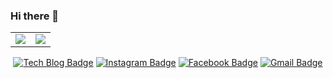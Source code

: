 ### Hi there 👋

<!-- - 🔭 I’m currently working on ...
- 🌱 I’m currently learning ...
- 👯 I’m looking to collaborate on ...
- 🤔 I’m looking for help with ...
- 💬 Ask me about ...
- 📫 How to reach me: ...
- 😄 Pronouns: ...
- ⚡ Fun fact: ... -->


<table>
    <tr>
        <td style="border: none;">
            <img src="https://github-readme-stats.vercel.app/api?username=parkjbdev&show_icons=true&theme=dark">
        </td>
        <td style="border: none;">
            <img src="https://github-readme-stats.vercel.app/api/top-langs/?username=parkjbdev&layout=compact&theme=dark">
        </td>
    </tr>
</table>

<div align="center">

[![Tech Blog Badge](http://img.shields.io/badge/-Tech%20blog-black?style=flat-square&logo=github&link=https://parkjbdev.github.io/)](https://parkjbdev.github.io/)  [![Instagram Badge](https://img.shields.io/badge/instagram-e4405f?style=flat-square&logo=instagram&logoColor=white&link=https://www.instagram.com/parkjb_825)](https://www.instagram.com/parkjb_825)  [![Facebook Badge](https://img.shields.io/badge/facebook-1877f2?style=flat-square&logo=facebook&logoColor=white&link=https://www.facebook.com/parkjbdev)](https://www.facebook.com/parkjbdev)  [![Gmail Badge](https://img.shields.io/badge/Gmail-d14836?style=flat-square&logo=Gmail&logoColor=white&link=mailto:parkjbdev@gmail.com)](mailto:parkjbdev@gmail.com)

</div>